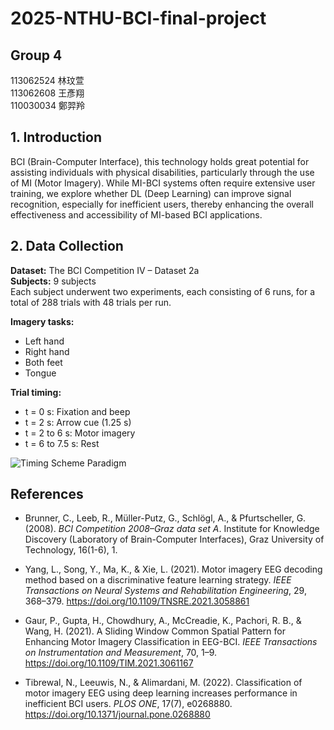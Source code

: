 # 2025-NTHU-BCI-final-project

## Group 4  
113062524 林玟萱  
113062608 王彥翔  
110030034 鄭羿羚

## 1. Introduction

BCI (Brain-Computer Interface), this technology holds great potential for assisting individuals with physical disabilities, particularly through the use of MI (Motor Imagery). While MI-BCI systems often require extensive user training, we explore whether DL (Deep Learning) can improve signal recognition, especially for inefficient users, thereby enhancing the overall effectiveness and accessibility of MI-based BCI applications.

## 2. Data Collection

**Dataset:** The BCI Competition IV – Dataset 2a  
**Subjects:** 9 subjects  
Each subject underwent two experiments, each consisting of 6 runs, for a total of 288 trials with 48 trials per run.  

**Imagery tasks:**  
- Left hand  
- Right hand  
- Both feet  
- Tongue  

**Trial timing:**  
- t = 0 s: Fixation and beep  
- t = 2 s: Arrow cue (1.25 s)  
- t = 2 to 6 s: Motor imagery  
- t = 6 to 7.5 s: Rest
  
 ![Timing Scheme Paradigm](https://raw.githubusercontent.com/orvindemsy/BCICIV2a-FBCSP/d6dce55b4951b8e46bb5e625b060d332101cdd59/img/timing-scheme-paradigm.png)


## References

- Brunner, C., Leeb, R., Müller-Putz, G., Schlögl, A., & Pfurtscheller, G. (2008). *BCI Competition 2008–Graz data set A*. Institute for Knowledge Discovery (Laboratory of Brain-Computer Interfaces), Graz University of Technology, 16(1-6), 1.

- Yang, L., Song, Y., Ma, K., & Xie, L. (2021). Motor imagery EEG decoding method based on a discriminative feature learning strategy. *IEEE Transactions on Neural Systems and Rehabilitation Engineering*, 29, 368–379. https://doi.org/10.1109/TNSRE.2021.3058861

- Gaur, P., Gupta, H., Chowdhury, A., McCreadie, K., Pachori, R. B., & Wang, H. (2021). A Sliding Window Common Spatial Pattern for Enhancing Motor Imagery Classification in EEG-BCI. *IEEE Transactions on Instrumentation and Measurement*, 70, 1–9. https://doi.org/10.1109/TIM.2021.3061167

- Tibrewal, N., Leeuwis, N., & Alimardani, M. (2022). Classification of motor imagery EEG using deep learning increases performance in inefficient BCI users. *PLOS ONE*, 17(7), e0268880. https://doi.org/10.1371/journal.pone.0268880
